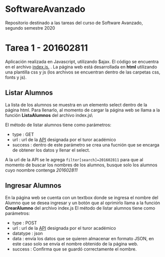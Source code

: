 # SoftwareAvanzado
Repositorio destinado a las tareas del curso de Software Avanzado, segundo semestre 2020
# Tarea 1 - 201602811
Aplicación realizada en Javascript, utilizando $ajax. El código se encuentra en el archivo [index.js.](https://github.com/OCorleto/SoftwareAvanzado/blob/tarea1/index.js) .
La página web está desarrollada en **html** utilizando una plantilla css y js  (los archivos se encuentran dentro de las carpetas css, fonts y js).

## Listar Alumnos
La lista de los alumnos se muestra en un elemento select dentro de la página html. Para llenarlo, al momento de cargar la página web se llama a la función **ListaAlumnos** del archivo index.js\

El método de listar alumnos tiene como parámetros:
- type : GET
- url : url de la [API](https://api.softwareavanzado.world/index.php?webserviceClient=administrator&webserviceVersion=1.0.0&option=contact&api=hal&format=doc) designada por el turor académico 
- success : dentro de este parámetro se crea una fucnión que se encarga de obtener los datos y llenar el select.

A la url de la API se le agrega `filter[search]=201602811` para que al momento de buscar los nombres de los alumnos, busque solo los alumnos cuyo noombre contenga *201602811*

## Ingresar Alumnos
En la página web se cuenta con un textbox donde se ingresa el nombre del Alumno que se desea ingresar y un botón que al oprimirlo llama a la función **CrearAlumno** del archivo index.js
El método de listar alumnos tiene como parámetros:
- type : POST
- url : url de la [API](https://api.softwareavanzado.world/index.php?webserviceClient=administrator&webserviceVersion=1.0.0&option=contact&api=hal&format=doc) designada por el turor académico 
- datatype : json
- data : envía los datos que se quieren almacenar en formato JSON, en este caso solo se envía el nombre obtenido de la página web.
- success : Confirma que se guardó correctamente el nombre.

